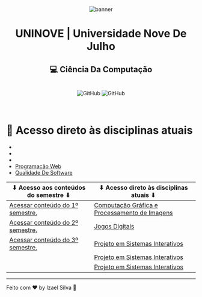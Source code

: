 <div align="center">

![banner](https://www.uninove.br/logo-uninove.svg)

</div>

<h1 align="center">UNINOVE | Universidade Nove De Julho</h1>

 <h2 align="center">
    💻 Ciência Da Computação
 </h2>

<br>

 <div align="center">
    <img alt="GitHub" src="https://img.shields.io/github/license/Ias4g/take-home-coding-challenge?color=%2323BFD0&logoColor=%230F0F0F"/>
    <img alt="GitHub" src="https://img.shields.io/badge/PRs-welcome-23BFD0" />
</div>

<br>
<br>


# 🚀 Acesso direto às disciplinas atuais
* 
* 
* 
* [Programação Web](./2023/1/pw/)
* [Qualidade De Software](./2023/1/qs/)

| ⬇ Acesso aos conteúdos do semestre ⬇       |        ⬇ Acesso direto às disciplinas atuais ⬇ |
|---|---|
| [Acessar conteúdo do 1º semestre.](./2022/1/) | [Computação Gráfica e Processamento de Imagens](./2023/1/cgpi/) |
| [Acessar conteúdo do 2º semestre.](./2022/2/) | [Jogos Digitais](./2023/1/jd/) |
| [Acessar conteúdo do 3º semestre.](./2023/1/) | [Projeto em Sistemas Interativos](./2023/1/psi/) |
|                                               | [Projeto em Sistemas Interativos](./2023/1/psi/) |
|                                               | [Projeto em Sistemas Interativos](./2023/1/psi/) |

<hr>

Feito com ♥ by Izael Silva 👋